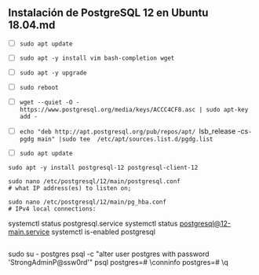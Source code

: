 ## Instalación de PostgreSQL 12 en Ubuntu 18.04.md

- [ ] `sudo apt update`
- [ ] `sudo apt -y install vim bash-completion wget`
- [ ] `sudo apt -y upgrade`
- [ ] `sudo reboot`

- [ ] `wget --quiet -O - https://www.postgresql.org/media/keys/ACCC4CF8.asc | sudo apt-key add -`
- [ ] `echo "deb http://apt.postgresql.org/pub/repos/apt/ `lsb_release -cs`-pgdg main" |sudo tee  /etc/apt/sources.list.d/pgdg.list`
- [ ] `sudo apt update`





```git
sudo apt -y install postgresql-12 postgresql-client-12
```
```git
sudo nano /etc/postgresql/12/main/postgresql.conf 
# what IP address(es) to listen on;
```
```git
sudo nano /etc/postgresql/12/main/pg_hba.conf 
# IPv4 local connections: 
```
systemctl status postgresql.service
systemctl status postgresql@12-main.service
systemctl is-enabled postgresql
```
```
sudo su - postgres
psql -c "alter user postgres with password 'StrongAdminP@ssw0rd'"
psql
postgres=# \conninfo
postgres=# \q
```

